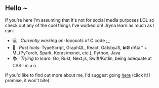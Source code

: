 ## Hello ~

If you're here I'm assuming that it's not for social media purposes LOL so check out any of the cool things I've worked on! Jryna learn as much as I can: 
- 💻 &nbsp; *Currently working on:* looooots of C code ;_;
- 🔨 &nbsp; *Past tools:* TypeScript, GraphQL, React, GatsbyJS, **biG** dAta™ + ML(PyTorch, Spark, Keras/mxnet, etc.), Python, Java
- 📚 &nbsp; *Trying to learn:* Go, Rust, Next.js, Swift/Kotlin, being adequate at CSS l m a o

If you'd like to find out more about me, I'd suggest going [here](https://orangejuicetin.com) (click it! I promise, it won't bite)
<!--
**orangejuicetin/orangejuicetin** is a ✨ _special_ ✨ repository because its `README.md` (this file) appears on your GitHub profile.

Here are some ideas to get you started:

- 🔭 I’m currently working on ...
- 🌱 I’m currently learning ...
- 👯 I’m looking to collaborate on ...
- 🤔 I’m looking for help with ...
- 💬 Ask me about ...
- 📫 How to reach me: ...
- 😄 Pronouns: ...
- ⚡ Fun fact: ...
-->
